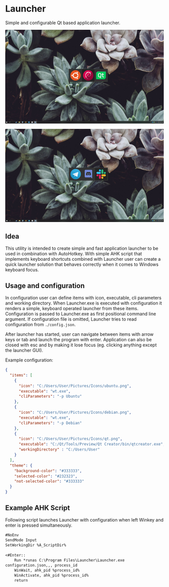 # Launcher
Simple and configurable Qt based application launcher.

![img1](documentation\Launcher1.png)

![img2](documentation\Launcher2.png)

## Idea

This utility is intended to create simple and fast application launcher to be used in combination with AutoHotkey. With simple AHK script that implements keyboard shortcuts combined with Launcher user can create a quick launcher solution that behaves correctly when it comes to Windows keyboard focus. 

## Usage and configuration

In configuration user can define items with icon, executable, cli parameters and working directory. When Launcher.exe is executed with configuration it renders a simple, keyboard operated launcher from these items. Configuration is passed to Launcher.exe as first positional command line argument. If configuration file is omitted, Launcher tries to read configuration from `./config.json`. 

After launcher has started, user can navigate between items with arrow keys or tab and launch the program with enter. Application can also be closed with esc and by making it lose focus (eg. clicking anything except the launcher GUI).

Example configuration:

```json
{
  "items": [
    {
      "icon": "C:/Users/User/Pictures/Icons/ubuntu.png",
      "executable": "wt.exe",
      "cliParameters": "-p Ubuntu"
    },
    {
      "icon": "C:/Users/User/Pictures/Icons/debian.png",
      "executable": "wt.exe",
      "cliParameters": "-p Debian"
    },
    {
      "icon": "C:/Users/User/Pictures/Icons/qt.png",
      "executable": "C:/Qt/Tools/Preview/Qt Creator/bin/qtcreator.exe",
      "workingDirectory" : "C:/Users/User"
    }
  ],
  "theme": {
    "background-color": "#333333",
    "selected-color": "#232323",
    "not-selected-color": "#333333"
  }
}

```

## Example AHK Script

Following script launches Launcher with configuration when left Winkey and enter is pressed simultaneously.

```
#NoEnv
SendMode Input
SetWorkingDir %A_ScriptDir%

<#Enter::
	Run *runas C:\Program Files\Launcher\Launcher.exe configuration.json,,, process_id
	WinWait, ahk_pid %process_id%
	WinActivate, ahk_pid %process_id%
	return
```

